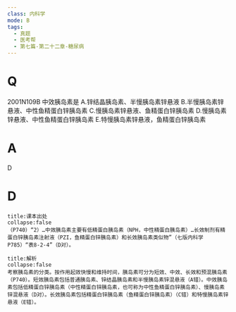 ```yaml
---
class: 内科学
mode: B
tags:
  - 真题
  - 医考帮
  - 第七篇-第二十二章-糖尿病
---
```


# Q
2001N109B 中效胰岛素是
A.锌结晶胰岛素、半慢胰岛素锌悬液
B.半慢胰岛素锌悬液、中性鱼精蛋白锌胰岛素
C.慢胰岛素锌悬液、鱼精蛋白锌胰岛素
D.慢胰岛素锌悬液、中性鱼精蛋白锌胰岛素
E.特慢胰岛素锌悬液，鱼精蛋白锌胰岛素

# A
D
# D
```ad-note
title:课本出处
collapse:false
（P740）“2）…中效胰岛素主要有低精蛋白胰岛素（NPH，中性精蛋白胰岛素）…长效制剂有精蛋白锌胰岛素注射液（PZI，鱼精蛋白锌胰岛素）和长效胰岛素类似物”（七版内科学P785）“表8-2-4”（D对）。
```

```ad-summary
title:解析
collapse:false
考察胰岛素的分类。按作用起效快慢和维持时间，胰岛素可分为短效、中效、长效和预混胰岛素（P740）。短效胰岛素包括普通胰岛素、锌结晶胰岛素和半慢胰岛素锌混悬液（A错）。中效胰岛素包括低精蛋白锌胰岛素（中性精蛋白锌胰岛素，也可称为中性鱼精蛋白锌胰岛素）、慢胰岛素锌混悬液（D对）。长效胰岛素包括精蛋白锌胰岛素（鱼精蛋白锌胰岛素）（C错）和特慢胰岛素锌悬液（E错）。
```

